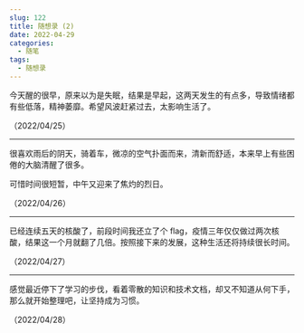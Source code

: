 ```yaml
---
slug: 122
title: 随想录 (2)
date: 2022-04-29
categories: 
  - 随笔
tags: 
  - 随想录
---
```



今天醒的很早，原来以为是失眠，结果是早起，这两天发生的有点多，导致情绪都有些低落，精神萎靡。希望风波赶紧过去，太影响生活了。

（2022/04/25）

---

很喜欢雨后的阴天，骑着车，微凉的空气扑面而来，清新而舒适，本来早上有些困倦的大脑清醒了很多。

可惜时间很短暂，中午又迎来了焦灼的烈日。

（2022/04/26）

---

已经连续五天的核酸了，前段时间我还立了个 flag，疫情三年仅仅做过两次核酸，结果这一个月就翻了几倍。按照接下来的发展，这种生活还将持续很长时间。

（2022/04/27）

---

感觉最近停下了学习的步伐，看着零散的知识和技术文档，却又不知道从何下手，那么就开始整理吧，让坚持成为习惯。

（2022/04/28）